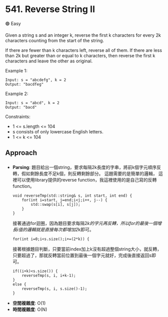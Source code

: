 # 541. Reverse String II

🟢 Easy

Given a string s and an integer k, reverse the first k characters for every 2k characters counting from the start of the string.

If there are fewer than k characters left, reverse all of them. If there are less than 2k but greater than or equal to k characters, then reverse the first k characters and leave the other as original.

Example 1:
```
Input: s = "abcdefg", k = 2
Output: "bacdfeg"
```

Example 2:
```
Input: s = "abcd", k = 2
Output: "bacd"
```

Constraints:
- 1 <= s.length <= 104
- s consists of only lowercase English letters.
- 1 <= k <= 104

## Approach
### 
- **Parsing**: 
    題目給出一個string，要求每隔2k長度的字串，將前k個字元順序反轉，假如剩餘長度不足k個，則反轉剩餘部分。
    這題需要的是簡單的邏輯，
    這裡可以使用library提供的reverse function，我這裡使用的是自己寫的反轉function。
    ```
    void reverseTmp(std::string& s, int start, int end) {
        for(int i=start, j=end;i<j;i++, j--) {
            std::swap(s[i], s[j]);
        }
    }
    ```
    接著通過for迴圈，因為題目要求每隔2*k的字元再反轉，所以for的最後一個增長i值的邏輯就是直接每次都增加2*k即可。
    ```
    for(int i=0;i<s.size();i+=(2*k)) {
    ```
    接著根據題目判斷，只要當前index加上k沒有超過整個string大小，就反轉，只要超過了，那就反轉當前位置到最後一個字元就好，完成後直接返回s即可。
    ```
    if((i+k)<s.size()) {
        reverseTmp(s, i, i+k-1);
    }
    else {
        reverseTmp(s, i, s.size()-1);
    }
    ```
- **空間複雜度**: O(1)
- **時間複雜度**: O(N)